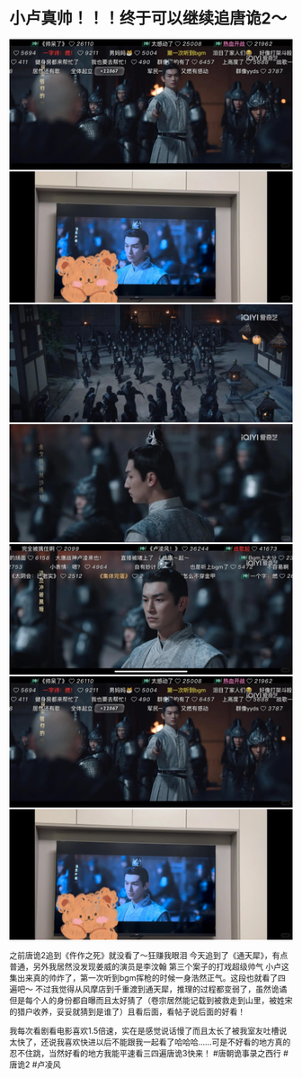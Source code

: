 # 小卢真帅！！！终于可以继续追唐诡2～

![](img/d5b49cee-f6fe-4fc6-8236-30f6780aaebf.jpg)
![](img/07773d15-a209-4797-a3ff-8fa028939623.jpg)
![](img/1a9eed22-4799-42ac-a6f3-4a01ec50e076.jpg)
![](img/c729a4d7-fb44-4b61-b326-654e0527cedc.jpg)
![](img/7a0eae71-98a6-454c-821b-514c2a705c90.jpg)
![](img/2d87ad12-f5d7-485d-8918-63d3673f0cc6.jpg)
![](img/9a60d964-6f00-4b37-b337-fcbe07d4a232.jpg)

之前唐诡2追到《仵作之死》就没看了～狂赚我眼泪
今天追到了《通天犀》，有点普通，另外我居然没发现姜威的演员是李汶翰 第三个案子的打戏超级帅气
小卢这集出来真的帅炸了，第一次听到bgm挥枪的时候一身浩然正气。这段也就看了四遍吧～
不过我觉得从风摩店到千重渡到通天犀，推理的过程都变弱了，虽然诡谲但是每个人的身份都自曝而且太好猜了（卷宗居然能记载到被救走到山里，被姓宋的猎户收养，妥妥就猜到是谁了）且看后面，看帖子说后面的好看！
 
我每次看剧看电影喜欢1.5倍速，实在是感觉说话慢了而且太长了被我室友吐槽说太快了，还说我喜欢快进以后不能跟我一起看了哈哈哈……可是不好看的地方真的忍不住跳，当然好看的地方我能平速看三四遍唐诡3快来！
#唐朝诡事录之西行 #唐诡2 #卢凌风